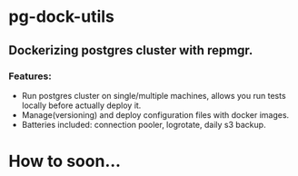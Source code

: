# pg-dock-utils

## Dockerizing postgres cluster with repmgr.

### Features:

 - Run postgres cluster on single/multiple machines, allows you run tests locally before actually deploy it.
 - Manage(versioning) and deploy configuration files with docker images.
 - Batteries included: connection pooler, logrotate, daily s3 backup.

# How to soon...